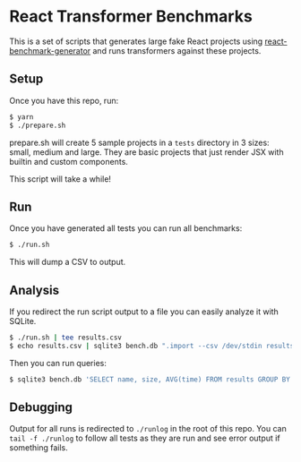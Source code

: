 # React Transformer Benchmarks

This is a set of scripts that generates large fake React projects
using
[react-benchmark-generator](https://github.com/multiprocessio/react-benchmark-generator)
and runs transformers against these projects.

## Setup

Once you have this repo, run:

```bash
$ yarn
$ ./prepare.sh
```

prepare.sh will create 5 sample projects in a `tests` directory in 3
sizes: small, medium and large. They are basic projects that just
render JSX with builtin and custom components.

This script will take a while!

## Run

Once you have generated all tests you can run all benchmarks:

```bash
$ ./run.sh
```

This will dump a CSV to output.

## Analysis

If you redirect the run script output to a file you can easily analyze
it with SQLite.

```bash
$ ./run.sh | tee results.csv
$ echo results.csv | sqlite3 bench.db ".import --csv /dev/stdin results"
```

Then you can run queries:

```bash
$ sqlite3 bench.db 'SELECT name, size, AVG(time) FROM results GROUP BY name, size ORDER BY (AVG time) DESC'
```

## Debugging

Output for all runs is redirected to `./runlog` in the root of this
repo. You can `tail -f ./runlog` to follow all tests as they are run
and see error output if something fails.